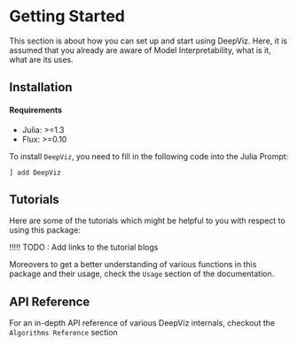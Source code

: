 # Getting Started

This section is about how you can set up and start using DeepViz. Here, it is assumed that you already are aware of Model Interpretability, what is it, what are its uses. 

## Installation

#### Requirements
* Julia: >=1.3 
* Flux: >=0.10

To install `DeepViz`, you need to fill in the following code into the Julia Prompt:
```
] add DeepViz
```

## Tutorials  

Here are some of the tutorials which might be helpful to you with respect to using this package:

!!!!!  TODO : Add links to the tutorial blogs

Moreovers to get a better understanding of various functions in this package and their usage, check the `Usage` section of the documentation.

## API Reference

For an in-depth API reference of various DeepViz internals, checkout the `Algorithms Reference` section
